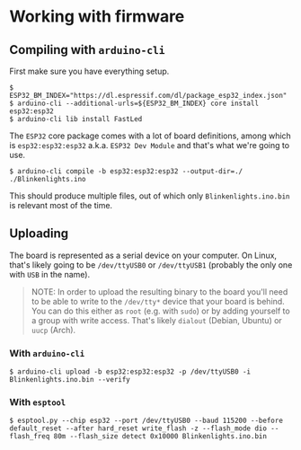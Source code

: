 # Working with firmware

## Compiling with `arduino-cli`

First make sure you have everything setup.

```
$ ESP32_BM_INDEX="https://dl.espressif.com/dl/package_esp32_index.json"
$ arduino-cli --additional-urls=${ESP32_BM_INDEX} core install esp32:esp32
$ arduino-cli lib install FastLed
```

The `ESP32` core package comes with a lot of board definitions, among which is
`esp32:esp32:esp32` a.k.a. `ESP32 Dev Module` and that's what we're going to
use.

```
$ arduino-cli compile -b esp32:esp32:esp32 --output-dir=./ ./Blinkenlights.ino
```

This should produce multiple files, out of which only `Blinkenlights.ino.bin` is
relevant most of the time.

## Uploading

The board is represented as a serial device on your computer. On Linux, that's
likely going to be `/dev/ttyUSB0` or `/dev/ttyUSB1` (probably the only one with
`USB` in the name).

> NOTE: In order to upload the resulting binary to the board you'll need to be
> able to write to the `/dev/tty*` device that your board is behind. You can do
> this either as `root` (e.g. with `sudo`) or by adding yourself to a group
> with write access. That's likely `dialout` (Debian, Ubuntu) or `uucp` (Arch).

### With `arduino-cli`

```
$ arduino-cli upload -b esp32:esp32:esp32 -p /dev/ttyUSB0 -i Blinkenlights.ino.bin --verify
```

### With `esptool`

```
$ esptool.py --chip esp32 --port /dev/ttyUSB0 --baud 115200 --before default_reset --after hard_reset write_flash -z --flash_mode dio --flash_freq 80m --flash_size detect 0x10000 Blinkenlights.ino.bin
```
